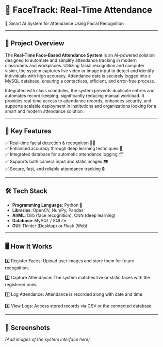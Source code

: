 # 📸 FaceTrack: Real-Time Attendance
 🚀 Smart AI System for Attendance Using Facial Recognition 


---

## 📜 Project Overview  
The **Real-Time Face-Based Attendance System** is an AI-powered solution designed to automate and simplify attendance tracking in modern classrooms and workplaces. Utilizing facial recognition and computer vision, the system captures live video or image input to detect and identify individuals with high accuracy. Attendance data is securely logged into a MySQL database, ensuring a contactless, efficient, and error-free process.

Integrated with class schedules, the system prevents duplicate entries and automates record-keeping, significantly reducing manual workload. It provides real-time access to attendance records, enhances security, and supports scalable deployment in institutions and organizations looking for a smart and modern attendance solution.

---


## 🎯 Key Features  
✅ Real-time facial detection & recognition 🧑‍💻  
✅ Enhanced accuracy through deep learning techniques 🧠  
✅ Integrated database for automatic attendance logging 🗂️  
✅ Supports both camera input and static images 📷  
✅ Secure, fast, and reliable attendance tracking 🔒

---

## 🛠️ Tech Stack  
- **Programming Language**: Python 🐍  
- **Libraries**: OpenCV, NumPy, Pandas  
- **AI/ML**: Dlib (face recognition), CNN (deep learning)  
- **Database**: MySQL / SQLite  
- **GUI**: Tkinter (Desktop) or Flask (Web)


---

## 🖥️ How It Works
1️⃣ Register Faces: Upload user images and store them for future recognition. 

2️⃣ Capture Attendance: The system matches live or static faces with the registered ones.

3️⃣ Log Attendance: Attendance is recorded along with date and time.

4️⃣ View Logs: Access stored records via CSV or the connected database.


---

## 📸 Screenshots
<!-- Add actual images or UI previews here -->
_(Add images of the system interface here)_
